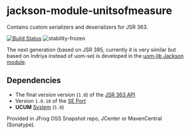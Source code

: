 jackson-module-unitsofmeasure
=============================

Contains custom serializers and deserializers for JSR 363.

[![Build Status](https://travis-ci.org/unitsofmeasurement/jackson-module-unitsofmeasure.svg?branch=master)](https://travis-ci.org/unitsofmeasurement/jackson-module-unitsofmeasure)
![stability-frozen](https://img.shields.io/badge/stability-locked-blue.svg)

The next generation (based on JSR 385, currently it is very similar but based on Indriya instead of uom-se) is developed in the [uom-lib Jackson module](https://github.com/unitsofmeasurement/uom-lib/tree/master/jackson).

Dependencies
------------

 * The final version version (`1.0`) of the [JSR 363 API](../../../unit-api) 
 * Version `1.0.10` of the [SE Port](../../../uom-se)
 * **UCUM** [System](../../../uom-systems) (`1.0`)

Provided in JFrog OSS Snapshot repo, JCenter or MavenCentral (Sonatype).
